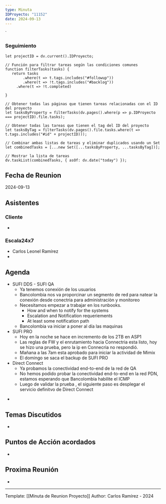 ```yaml
---
type: Minuta
IDProyecto: "11152"
date: 2024-09-13
---
```

`

### Seguimiento

```dataviewjs
let projectID = dv.current().IDProyecto;

// Función para filtrar tareas según las condiciones comunes
function filterTasks(tasks) {
   return tasks
        .where(t => t.tags.includes("#followup"))
        .where(t => !t.tags.includes("#backlog"))
     .where(t => !t.completed)
        
}

// Obtener todas las páginas que tienen tareas relacionadas con el ID del proyecto
let tasksByProperty = filterTasks(dv.pages().where(p => p.IDProyecto === projectID).file.tasks);

// Obtener todas las tareas que tienen el tag del ID del proyecto
let tasksByTag = filterTasks(dv.pages().file.tasks.where(t => t.tags.includes("#id" + projectID)));

// Combinar ambas listas de tareas y eliminar duplicados usando un Set
let combinedTasks = [...new Set([...tasksByProperty, ...tasksByTag])];

// Mostrar la lista de tareas
dv.taskList(combinedTasks, { asOf: dv.date("today") });
 ```
## Fecha de Reunion
2024-09-13

## Asistentes

### Cliente
* 
### Escala24x7
- Carlos Leonel Ramírez
-  

## Agenda
* SUFI DDS - SUFI QA
	* Ya tenemos conexión de los usuarios
	* Bancolombia nos va proporcinar un segmento de red para natear la conexión desde conectria para administraciòn y monitoreo
	* Necesitamos empezar a trabajar en los runbooks.
		* How and when to notify for the systems
		* Escalation and Notification requeriements
		* At least some notification path
	* Bancolombia va iniciar a poner al día las maquinas
* SUFI PRO
	* Hoy en la noche se hace en incremento de los 2TB en ASP1
	* Las reglas de FW y el enrutamiento hacia Connectria esta listo, hoy se hizo una prueba, pero la ip en Connecria no respondió.
	* Mañana a las 7am esta aprobado para iniciar la actividad de Mimix
	* El domingo se saca el backup de SUFI PRO
* Direct Connect
	* Ya probamos la conectividad end-to-end de la red de QA
	* No hemos podido probar la conectividad end-to-end en la red PDN, estamos esperando que Bancolombia habilite el ICMP
	* Luego de validar la prueba , el siguiente paso es desplegar el servicio definitvo de Direct Connect
- 
## Temas Discutidos
*  

## Puntos de Acción acordados
- 

## Proxima Reunión
*   

---
Template: [[Minuta de Reunion Proyecto]]
Author: Carlos Ramírez - 2024
